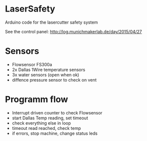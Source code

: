 # LaserSafety
Arduino code for the lasercutter safety system

See the control panel:
http://log.munichmakerlab.de/day/2015/04/27

# Sensors
* Flowsensor FS300a
* 2x Dallas 1Wire temperature sensors
* 3x water sensors (open when ok)
* diffence pressure sensor to check on vent

# Programm flow
* Interrupt driven counter to check Flowsensor
* start Dallas Temp reading, set timeout
* check everything else in loop
* timeout read reached, check temp
* if errors, stop machine, change status leds
